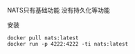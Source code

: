 NATS只有基础功能
没有持久化等功能

安装
```shell script
docker pull nats:latest
docker run -p 4222:4222 -ti nats:latest
```